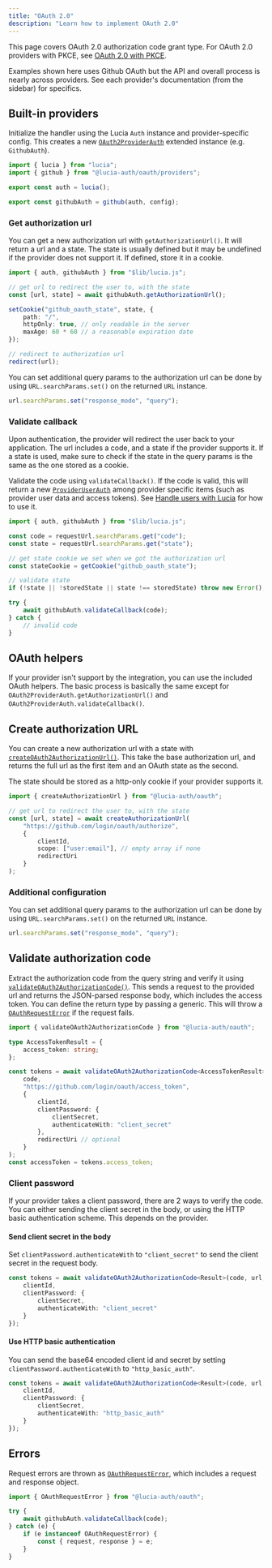 ```yaml
---
title: "OAuth 2.0"
description: "Learn how to implement OAuth 2.0"
---
```


This page covers OAuth 2.0 authorization code grant type. For OAuth 2.0 providers with PKCE, see [OAuth 2.0 with PKCE](/oauth/basics/oauth2-pkce).

Examples shown here uses Github OAuth but the API and overall process is nearly across providers. See each provider's documentation (from the sidebar) for specifics.

## Built-in providers

Initialize the handler using the Lucia `Auth` instance and provider-specific config. This creates a new [`OAuth2ProviderAuth`](/reference/oauth/interfaces/oauth2providerauth) extended instance (e.g. `GithubAuth`).

```ts
import { lucia } from "lucia";
import { github } from "@lucia-auth/oauth/providers";

export const auth = lucia();

export const githubAuth = github(auth, config);
```

### Get authorization url

You can get a new authorization url with `getAuthorizationUrl()`. It will return a url and a state. The state is usually defined but it may be undefined if the provider does not support it. If defined, store it in a cookie.

```ts
import { auth, githubAuth } from "$lib/lucia.js";

// get url to redirect the user to, with the state
const [url, state] = await githubAuth.getAuthorizationUrl();

setCookie("github_oauth_state", state, {
	path: "/",
	httpOnly: true, // only readable in the server
	maxAge: 60 * 60 // a reasonable expiration date
});

// redirect to authorization url
redirect(url);
```

You can set additional query params to the authorization url can be done by using `URL.searchParams.set()` on the returned `URL` instance.

```ts
url.searchParams.set("response_mode", "query");
```

### Validate callback

Upon authentication, the provider will redirect the user back to your application. The url includes a code, and a state if the provider supports it. If a state is used, make sure to check if the state in the query params is the same as the one stored as a cookie.

Validate the code using `validateCallback()`. If the code is valid, this will return a new [`ProviderUserAuth`](/reference/oauth/interfaces#provideruserauth) among provider specific items (such as provider user data and access tokens). See [Handle users with Lucia](/oauth/basics/handle-users) for how to use it.

```ts
import { auth, githubAuth } from "$lib/lucia.js";

const code = requestUrl.searchParams.get("code");
const state = requestUrl.searchParams.get("state");

// get state cookie we set when we got the authorization url
const stateCookie = getCookie("github_oauth_state");

// validate state
if (!state || !storedState || state !== storedState) throw new Error(); // invalid state

try {
	await githubAuth.validateCallback(code);
} catch {
	// invalid code
}
```

## OAuth helpers

If your provider isn't support by the integration, you can use the included OAuth helpers. The basic process is basically the same except for `OAuth2ProviderAuth.getAuthorizationUrl()` and `OAuth2ProviderAuth.validateCallback()`.

## Create authorization URL

You can create a new authorization url with a state with [`createOAuth2AuthorizationUrl()`](/reference/oauth/modules/main#createoauth2authorizationurl). This take the base authorization url, and returns the full url as the first item and an OAuth state as the second.

The state should be stored as a http-only cookie if your provider supports it.

```ts
import { createAuthorizationUrl } from "@lucia-auth/oauth";

// get url to redirect the user to, with the state
const [url, state] = await createAuthorizationUrl(
	"https://github.com/login/oauth/authorize",
	{
		clientId,
		scope: ["user:email"], // empty array if none
		redirectUri
	}
);
```

### Additional configuration

You can set additional query params to the authorization url can be done by using `URL.searchParams.set()` on the returned `URL` instance.

```ts
url.searchParams.set("response_mode", "query");
```

## Validate authorization code

Extract the authorization code from the query string and verify it using [`validateOAuth2AuthorizationCode()`](/reference/oauth/modules/main#validateoauth2authorizationcode). This sends a request to the provided url and returns the JSON-parsed response body, which includes the access token. You can define the return type by passing a generic. This will throw a [`OAuthRequestError`](/reference/oauth/interfaces#oauthrequesterror) if the request fails.

```ts
import { validateOAuth2AuthorizationCode } from "@lucia-auth/oauth";

type AccessTokenResult = {
	access_token: string;
};

const tokens = await validateOAuth2AuthorizationCode<AccessTokenResult>(
	code,
	"https://github.com/login/oauth/access_token",
	{
		clientId,
		clientPassword: {
			clientSecret,
			authenticateWith: "client_secret"
		},
		redirectUri // optional
	}
);
const accessToken = tokens.access_token;
```

### Client password

If your provider takes a client password, there are 2 ways to verify the code. You can either sending the client secret in the body, or using the HTTP basic authentication scheme. This depends on the provider.

#### Send client secret in the body

Set `clientPassword.authenticateWith` to `"client_secret"` to send the client secret in the request body.

```ts
const tokens = await validateOAuth2AuthorizationCode<Result>(code, url, {
	clientId,
	clientPassword: {
		clientSecret,
		authenticateWith: "client_secret"
	}
});
```

#### Use HTTP basic authentication

You can send the base64 encoded client id and secret by setting `clientPassword.authenticateWith` to `"http_basic_auth"`.

```ts
const tokens = await validateOAuth2AuthorizationCode<Result>(code, url, {
	clientId,
	clientPassword: {
		clientSecret,
		authenticateWith: "http_basic_auth"
	}
});
```

## Errors

Request errors are thrown as [`OAuthRequestError`](/reference/oauth/interfaces/oauthrequesterror), which includes a request and response object.

```ts
import { OAuthRequestError } from "@lucia-auth/oauth";

try {
	await githubAuth.validateCallback(code);
} catch (e) {
	if (e instanceof OAuthRequestError) {
		const { request, response } = e;
	}
}
```
